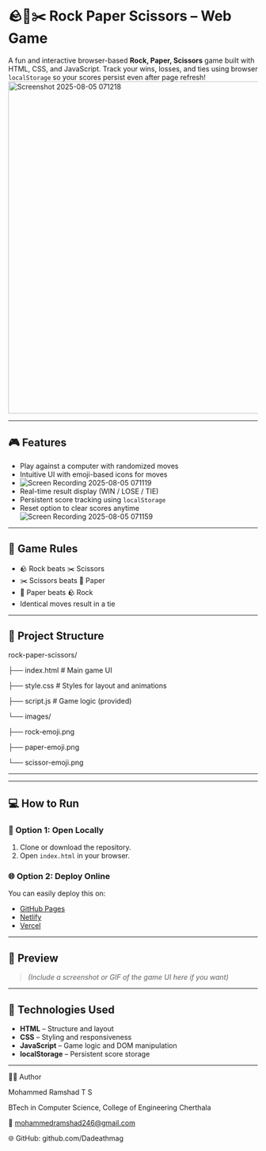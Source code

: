 # 🪨📄✂️ Rock Paper Scissors – Web Game

A fun and interactive browser-based **Rock, Paper, Scissors** game built with HTML, CSS, and JavaScript. Track your wins, losses, and ties using browser `localStorage` so your scores persist even after page refresh!
<img width="915" height="670" alt="Screenshot 2025-08-05 071218" src="https://github.com/user-attachments/assets/3296a360-fb51-433b-b34c-ae6aa16a07b8" />

---

## 🎮 Features

- Play against a computer with randomized moves
- Intuitive UI with emoji-based icons for moves
- ![Screen Recording 2025-08-05 071119](https://github.com/user-attachments/assets/f99f2e68-c499-44d0-9812-b1fd109844c9)
- Real-time result display (WIN / LOSE / TIE)
- Persistent score tracking using `localStorage`
- Reset option to clear scores anytime
![Screen Recording 2025-08-05 071159](https://github.com/user-attachments/assets/3efe7293-de4e-41ee-98b8-71dd1455014b)

---

## 🧠 Game Rules

- 🪨 Rock beats ✂️ Scissors  
- ✂️ Scissors beats 📄 Paper  
- 📄 Paper beats 🪨 Rock  
- Identical moves result in a tie

---

## 📁 Project Structure

rock-paper-scissors/

├── index.html # Main game UI

├── style.css # Styles for layout and animations

├── script.js # Game logic (provided)

└── images/

├── rock-emoji.png

├── paper-emoji.png

└── scissor-emoji.png

---


---

## 💻 How to Run

### 🔗 Option 1: Open Locally

1. Clone or download the repository.
2. Open `index.html` in your browser.

### 🌐 Option 2: Deploy Online

You can easily deploy this on:

- [GitHub Pages](https://pages.github.com)
- [Netlify](https://netlify.com)
- [Vercel](https://vercel.com)

---

## 📸 Preview

> *(Include a screenshot or GIF of the game UI here if you want)*

---

## 🔧 Technologies Used

- **HTML** – Structure and layout
- **CSS** – Styling and responsiveness
- **JavaScript** – Game logic and DOM manipulation
- **localStorage** – Persistent score storage

---

👨‍💻 Author

Mohammed Ramshad T S

BTech in Computer Science, College of Engineering Cherthala

📧 mohammedramshad246@gmail.com

🌐 GitHub: github.com/Dadeathmag

